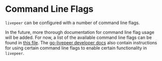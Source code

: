 # Command Line Flags

`livepeer` can be configured with a number of command line flags.

In the future, more thorough documentation for command line flag usage will be added. For now, a list of the available command line flags can be found in [this file](https://github.com/livepeer/go-livepeer/blob/master/cmd/livepeer/livepeer.go). The [go-livepeer developer docs](https://github.com/livepeer/go-livepeer/tree/master/doc) also contain instructions for using certain command line flags to enable certain functionality in `livepeer`.
